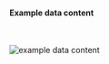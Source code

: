 <h4>Example data content</h4>
<br>

<img src="specialty-rx-questionnaire-response-1.png" alt="example data content"/><br><br>